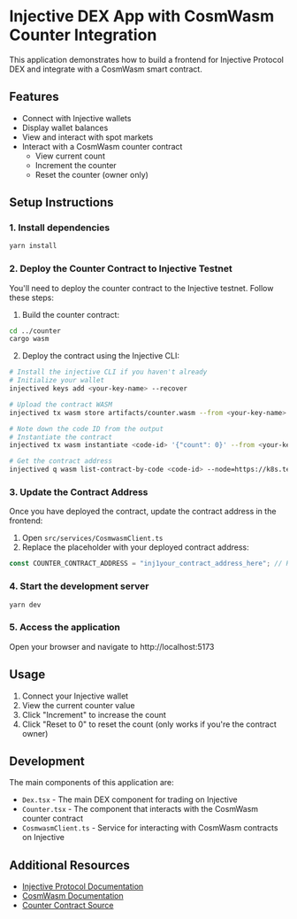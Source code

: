 # Injective DEX App with CosmWasm Counter Integration

This application demonstrates how to build a frontend for Injective Protocol DEX and integrate with a CosmWasm smart contract.

## Features

- Connect with Injective wallets
- Display wallet balances
- View and interact with spot markets
- Interact with a CosmWasm counter contract
  - View current count
  - Increment the counter
  - Reset the counter (owner only)

## Setup Instructions

### 1. Install dependencies

```bash
yarn install
```

### 2. Deploy the Counter Contract to Injective Testnet

You'll need to deploy the counter contract to the Injective testnet. Follow these steps:

1. Build the counter contract:

```bash
cd ../counter
cargo wasm
```

2. Deploy the contract using the Injective CLI:

```bash
# Install the injective CLI if you haven't already
# Initialize your wallet
injectived keys add <your-key-name> --recover

# Upload the contract WASM
injectived tx wasm store artifacts/counter.wasm --from <your-key-name> --chain-id=injective-888 --gas-prices=500000000inj --gas=2000000 --node=https://k8s.testnet.tm.injective.network:443 --yes

# Note down the code ID from the output
# Instantiate the contract
injectived tx wasm instantiate <code-id> '{"count": 0}' --from <your-key-name> --label "my-counter" --chain-id=injective-888 --gas-prices=500000000inj --node=https://k8s.testnet.tm.injective.network:443 --yes

# Get the contract address
injectived q wasm list-contract-by-code <code-id> --node=https://k8s.testnet.tm.injective.network:443
```

### 3. Update the Contract Address

Once you have deployed the contract, update the contract address in the frontend:

1. Open `src/services/CosmwasmClient.ts`
2. Replace the placeholder with your deployed contract address:

```typescript
const COUNTER_CONTRACT_ADDRESS = "inj1your_contract_address_here"; // Replace with actual contract address
```

### 4. Start the development server

```bash
yarn dev
```

### 5. Access the application

Open your browser and navigate to http://localhost:5173

## Usage

1. Connect your Injective wallet
2. View the current counter value
3. Click "Increment" to increase the count
4. Click "Reset to 0" to reset the count (only works if you're the contract owner)

## Development

The main components of this application are:

- `Dex.tsx` - The main DEX component for trading on Injective
- `Counter.tsx` - The component that interacts with the CosmWasm counter contract
- `CosmwasmClient.ts` - Service for interacting with CosmWasm contracts on Injective

## Additional Resources

- [Injective Protocol Documentation](https://docs.injective.network/)
- [CosmWasm Documentation](https://docs.cosmwasm.com/)
- [Counter Contract Source](../counter)
